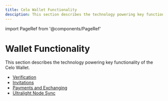 ```yaml
---
title: Celo Wallet Functionality
desciption: This section describes the technology powering key functionality of the Celo Wallet.
---
```


import PageRef from '@components/PageRef'

# Wallet Functionality

This section describes the technology powering key functionality of the Celo Wallet.

- [Verification](/wallet/celo-wallet/verification)
- [Invitations](/wallet/celo-wallet/invitation)
- [Payments and Exchanging](/wallet/celo-wallet/payment)
- [Ultralight Node Sync](/wallet/celo-wallet/node-sync)
